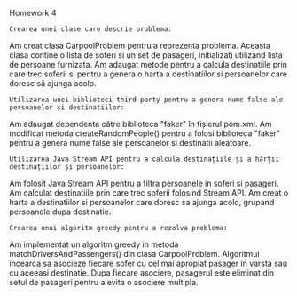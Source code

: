 Homework 4


    Crearea unei clase care descrie problema:

Am creat clasa CarpoolProblem pentru a reprezenta problema. Aceasta clasa contine o lista de soferi si un set de pasageri, initializati utilizand lista de persoane furnizata. Am adaugat metode pentru a calcula destinatiile prin care trec soferii si pentru a genera o harta a destinatiilor si persoanelor care doresc să ajunga acolo.

    Utilizarea unei biblioteci third-party pentru a genera nume false ale persoanelor si destinatiilor:

Am adaugat dependenta către biblioteca "faker" în fișierul pom.xml. Am modificat metoda createRandomPeople() pentru a folosi biblioteca "faker" pentru a genera nume false ale persoanelor si destinatii aleatoare.

    Utilizarea Java Stream API pentru a calcula destinațiile și a hărții destinațiilor și persoanelor:

Am folosit Java Stream API pentru a filtra persoanele in soferi si pasageri. Am calculat destinatiile prin care trec soferii folosind Stream API. Am creat o harta a destinatiilor si persoanelor care doresc sa ajunga acolo, grupand persoanele dupa destinatie.

    Crearea unui algoritm greedy pentru a rezolva problema:

Am implementat un algoritm greedy in metoda matchDriversAndPassengers() din clasa CarpoolProblem. Algoritmul incearca sa asocieze fiecare sofer cu cel mai apropiat pasager in varsta sau cu aceeasi destinatie. Dupa fiecare asociere, pasagerul este eliminat din setul de pasageri pentru a evita o asociere multipla.

